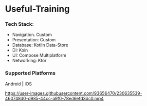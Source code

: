 # Useful-Training


### Tech Stack:
- Navigation. Custom
- Presentation: Custom
- Database: Kotlin Data-Store
- DI: Koin
- UI: Compose Multiplatform
- Networking: Ktor

### Supported Platforms
Android | iOS

https://user-images.githubusercontent.com/93656470/230635539-460748d0-d985-44cc-a9f0-78ed6efd3dc0.mp4


